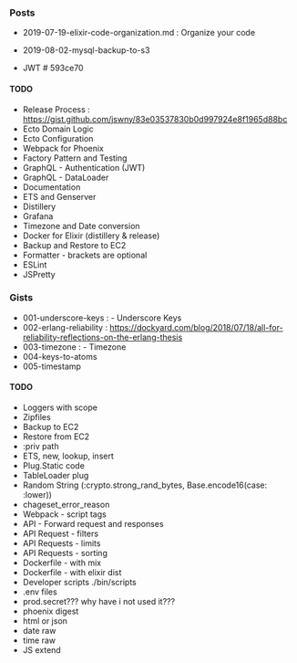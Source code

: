 ### Posts
- 2019-07-19-elixir-code-organization.md : Organize your code
- 2019-08-02-mysql-backup-to-s3

- JWT # 593ce70

#### TODO
- Release Process : https://gist.github.com/jswny/83e03537830b0d997924e8f1965d88bc
- Ecto Domain Logic
- Ecto Configuration
- Webpack for Phoenix
- Factory Pattern and Testing
- GraphQL - Authentication (JWT)
- GraphQL - DataLoader
- Documentation
- ETS and Genserver
- Distillery
- Grafana
- Timezone and Date conversion
- Docker for Elixir (distillery & release)
- Backup and Restore to EC2
- Formatter - brackets are optional
- ESLint
- JSPretty

### Gists
- 001-underscore-keys : - Underscore Keys
- 002-erlang-reliability : https://dockyard.com/blog/2018/07/18/all-for-reliability-reflections-on-the-erlang-thesis
- 003-timezone : - Timezone
- 004-keys-to-atoms
- 005-timestamp

#### TODO
- Loggers with scope
- Zipfiles
- Backup to EC2
- Restore from EC2
- :priv path
- ETS, new, lookup, insert
- Plug.Static code
- TableLoader plug
- Random String (:crypto.strong_rand_bytes, Base.encode16(case: :lower))
- chageset_error_reason
- Webpack - script tags
- API - Forward request and responses
- API Request - filters
- API Requests - limits
- API Requests - sorting
- Dockerfile - with mix
- Dockerfile - with elixir dist
- Developer scripts ./bin/scripts
- .env files
- prod.secret??? why have i not used it???
- phoenix digest
- html or json
- date raw
- time raw
- JS extend